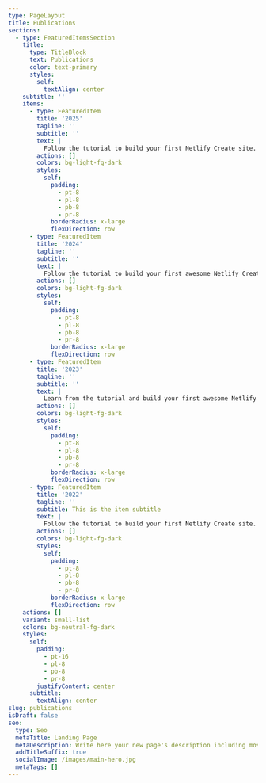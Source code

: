 ```yaml
---
type: PageLayout
title: Publications
sections:
  - type: FeaturedItemsSection
    title:
      type: TitleBlock
      text: Publications
      color: text-primary
      styles:
        self:
          textAlign: center
    subtitle: ''
    items:
      - type: FeaturedItem
        title: '2025'
        tagline: ''
        subtitle: ''
        text: |
          Follow the tutorial to build your first Netlify Create site.
        actions: []
        colors: bg-light-fg-dark
        styles:
          self:
            padding:
              - pt-8
              - pl-8
              - pb-8
              - pr-8
            borderRadius: x-large
            flexDirection: row
      - type: FeaturedItem
        title: '2024'
        tagline: ''
        subtitle: ''
        text: |
          Follow the tutorial to build your first awesome Netlify Create site.
        actions: []
        colors: bg-light-fg-dark
        styles:
          self:
            padding:
              - pt-8
              - pl-8
              - pb-8
              - pr-8
            borderRadius: x-large
            flexDirection: row
      - type: FeaturedItem
        title: '2023'
        tagline: ''
        subtitle: ''
        text: |
          Learn from the tutorial and build your first awesome Netlify site.
        actions: []
        colors: bg-light-fg-dark
        styles:
          self:
            padding:
              - pt-8
              - pl-8
              - pb-8
              - pr-8
            borderRadius: x-large
            flexDirection: row
      - type: FeaturedItem
        title: '2022'
        tagline: ''
        subtitle: This is the item subtitle
        text: |
          Follow the tutorial to build your first Netlify Create site.
        actions: []
        colors: bg-light-fg-dark
        styles:
          self:
            padding:
              - pt-8
              - pl-8
              - pb-8
              - pr-8
            borderRadius: x-large
            flexDirection: row
    actions: []
    variant: small-list
    colors: bg-neutral-fg-dark
    styles:
      self:
        padding:
          - pt-16
          - pl-8
          - pb-8
          - pr-8
        justifyContent: center
      subtitle:
        textAlign: center
slug: publications
isDraft: false
seo:
  type: Seo
  metaTitle: Landing Page
  metaDescription: Write here your new page's description including most relevant keywords.
  addTitleSuffix: true
  socialImage: /images/main-hero.jpg
  metaTags: []
---
```

